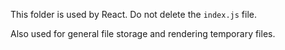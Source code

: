 This folder is used by React. Do not delete the `index.js` file.

Also used for general file storage and rendering temporary files.

